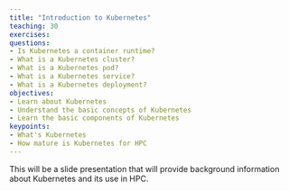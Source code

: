 ```yaml
---
title: "Introduction to Kubernetes"
teaching: 30
exercises: 
questions:
- Is Kubernetes a container runtime?
- What is a Kubernetes cluster?
- What is a Kubernetes pod?
- What is a Kubernetes service?
- What is a Kubernetes deployment?
objectives:
- Learn about Kubernetes
- Understand the basic concepts of Kubernetes
- Learn the basic components of Kubernetes
keypoints:
- What's Kubernetes
- How mature is Kubernetes for HPC
---
```


This will be a slide presentation that will provide background information about Kubernetes and its use in HPC.

